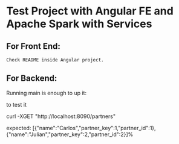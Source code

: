 # Test Project with Angular FE and Apache Spark with Services


## For Front End:

	Check README inside Angular project.

## For Backend:

Running main is enough to up it:

to test it 

curl -XGET "http://localhost:8090/partners"

expected:
[{"name":"Carlos","partner_key":1,"partner_id":1},{"name":"Julian","partner_key":2,"partner_id":2}]%



